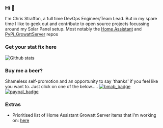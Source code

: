 ### Hi 👋
I'm Chris Straffon, a full time DevOps Engineer/Team Lead. But in my spare time I like to geek out and contribute to open source projects focussing around my Solar Panel setup. Most notably the [Home Assistant](https://github.com/home-assistant/core) and [PyPi_GrowattServer](https://github.com/indykoning/PyPi_GrowattServer) repos

### Get your stat fix here
![Github stats](https://github-readme-stats-muppet3000.vercel.app/api?username=muppet3000&theme=tokyonight&show_icons=true&count_private=true)

### Buy me a beer?
Shameless self-promotion and an opportunity to say 'thanks' if you feel like you want to. Just click on one of the below.....
[![bmab_badge](https://img.shields.io/badge/Buy_Me-A_Beer-FFDD00.svg?style=for-the-badge&logo=buymeacoffee)](https://www.buymeacoffee.com/muppet3000)
[![paypal_badge](https://img.shields.io/badge/PayPal-Beer_Fund-blue.svg?style=for-the-badge&logo=paypal)](https://www.paypal.com/paypalme/muppet3000)

### Extras
- Prioritised list of Home Assistant Growatt Server items that I'm working on: [here](https://community.home-assistant.io/t/growatt-integration-prioritised-list-of-features-for-implementation-fixing/483850)



<!--
**muppet3000/muppet3000** is a ✨ _special_ ✨ repository because its `README.md` (this file) appears on your GitHub profile.

Here are some ideas to get you started:

- 🔭 I’m currently working on ...
- 🌱 I’m currently learning ...
- 👯 I’m looking to collaborate on ...
- 🤔 I’m looking for help with ...
- 💬 Ask me about ...
- 📫 How to reach me: ...
- 😄 Pronouns: ...
- ⚡ Fun fact: ...
-->
